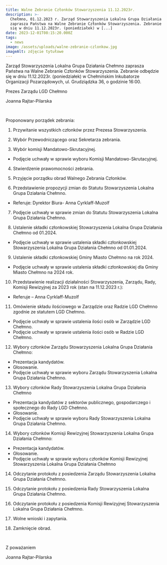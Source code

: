 ```yaml
---
title: Walne Zebranie Członków Stowarzyszenia 11.12.2023r.
description: >-
  Chełmno, 01.12.2023 r. Zarząd Stowarzyszenia Lokalna Grupa Działania Chełmno
  zaprasza Państwa na Walne Zebranie Członków Stowarzyszenia. Zebranie odbędzie
  się w dniu 11.12.2023r. (poniedziałek) w [...]
date: 2023-12-01T08:15:20.000Z
tags:
  - news
image: /assets/uploads/walne-zebranie-czlonkow.jpg
imageAlt: zdjęcie tytułowe
---
```

Zarząd Stowarzyszenia Lokalna Grupa Działania Chełmno zaprasza Państwa na Walne Zebranie Członków Stowarzyszenia. Zebranie odbędzie się w dniu 11.12.2023r. (poniedziałek) w Chełmińskim Inkubatorze Organizacji Pozarządowych, ul. Grudziądzka 36, o godzinie 16:00.



Prezes Zarządu LGD Chełmno



Joanna Rajtar-Pilarska

<br>

Proponowany porządek zebrania:

1. Przywitanie wszystkich członków przez Prezesa Stowarzyszenia.

2. Wybór Przewodniczącego oraz Sekretarza zebrania.

3. Wybór komisji Mandatowo-Skrutacyjnej.

* Podjęcie uchwały w sprawie wyboru Komisji Mandatowo-Skrutacyjnej.

4. Stwierdzenie prawomocności zebrania.

5. Przyjęcie porządku obrad Walnego Zebrania Członków.

6. Przedstawienie propozycji zmian do Statutu Stowarzyszenia Lokalna Grupa Działania Chełmno.

* Referuje: Dyrektor Biura- Anna Cyrklaff-Muzolf

7. Podjęcie uchwały w sprawie zmian do Statutu Stowarzyszenia Lokalna Grupa Działania Chełmno.

8. Ustalenie składki członkowskiej Stowarzyszenia Lokalna Grupa Działania Chełmno od 01.2024.

* Podjęcie uchwały w sprawie ustalenia składki członkowskiej Stowarzyszenia Lokalna Grupa Działania Chełmno od 01.01.2024.

9. Ustalenie składki członkowskiej Gminy Miasto Chełmno na rok 2024.

* Podjęcie uchwały w sprawie ustalenia składki członkowskiej dla Gminy Miasto Chełmno na 2024 rok.

10. Przedstawienie realizacji działalności Stowarzyszenia, Zarządu, Rady, Komisji Rewizyjnej za 2023 rok (stan na 11.12.2023 r.):

* Referuje – Anna Cyrklaff-Muzolf

11. Omówienie składu ilościowego w Zarządzie oraz Radzie LGD Chełmno zgodnie ze statutem LGD Chełmno.

* Podjęcie uchwały w sprawie ustalenia ilości osób w Zarządzie LGD Chełmno.
* Podjęcie uchwały w sprawie ustalenia ilości osób w Radzie LGD Chełmno.

12. Wybory członków Zarządu Stowarzyszenia Lokalna Grupa Działania Chełmno:

* Prezentacja kandydatów.
* Głosowanie.
* Podjęcie uchwały w sprawie wyboru Zarządu Stowarzyszenia Lokalna Grupa Działania Chełmno.

13. Wybory członków Rady Stowarzyszenia Lokalna Grupa Działania Chełmno

* Prezentacja kandydatów z sektorów publicznego, gospodarczego i społecznego do Rady LGD Chełmno.
* Głosowanie.
* Podjęcie uchwały w sprawie wyboru Rady Stowarzyszenia Lokalna Grupa Działania Chełmno.

14. Wybory członków Komisji Rewizyjnej Stowarzyszenia Lokalna Grupa Działania Chełmno:

* Prezentacja kandydatów.
* Głosowanie.
* Podjęcie uchwały w sprawie wyboru członków Komisji Rewizyjnej Stowarzyszenia Lokalna Grupa Działania Chełmno

14. Odczytanie protokołu z posiedzenia Zarządu Stowarzyszenia Lokalna Grupa Działania Chełmno.

15. Odczytanie protokołu z posiedzenia Rady Stowarzyszenia Lokalna Grupa Działania Chełmno.

16. Odczytanie protokołu z posiedzenia Komisji Rewizyjnej Stowarzyszenia Lokalna Grupa Działania Chełmno.

17. Wolne wnioski i zapytania.

18. Zamknięcie obrad.

<br>



Z poważaniem



Joanna Rajtar-Pilarska
